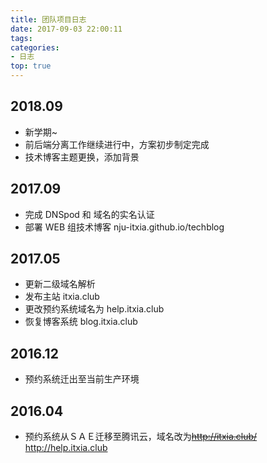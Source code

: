 ```yaml
---
title: 团队项目日志
date: 2017-09-03 22:00:11
tags:
categories:
- 日志
top: true
---
```


## 2018.09

- 新学期~
- 前后端分离工作继续进行中，方案初步制定完成
- 技术博客主题更换，添加背景

<!--more-->

## 2017.09

- 完成 DNSpod 和 域名的实名认证
- 部署 WEB 组技术博客 nju-itxia.github.io/techblog

## 2017.05

- 更新二级域名解析
- 发布主站 itxia.club
- 更改预约系统域名为 help.itxia.club
- 恢复博客系统 blog.itxia.club

## 2016.12

- 预约系统迁出至当前生产环境

## 2016.04
- 预约系统从ＳＡＥ迁移至腾讯云，域名改为~~http://itxia.club/~~ http://help.itxia.club
